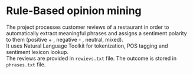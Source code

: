 # Rule-Based opinion mining
The project processes customer reviews of a restaurant in order to automatically extract meaningful phrases and assigns a sentiment polarity to them (positive + , negative - , neutral, mixed).  
It uses Natural Language Toolkit for tokenization, POS tagging and sentiment lexicon lookup.  
The reviews are provided in `rewievs.txt` file. The outcome is stored in `phrases.txt` file. 
